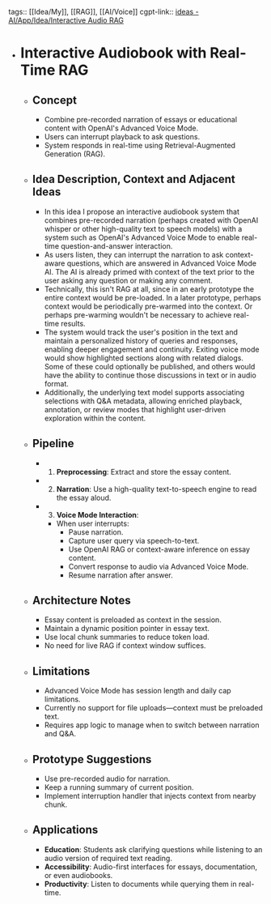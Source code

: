 tags:: [[Idea/My]], [[RAG]], [[AI/Voice]]
cgpt-link:: [ideas - AI/App/Idea/Interactive Audio RAG](https://chatgpt.com/g/g-p-67bb3068c36c819193bfbae3b1258056-ideas/c/682486df-ac58-800a-8633-6a45e625bc65)

- # Interactive Audiobook with Real-Time RAG
	- ## Concept
		- Combine pre-recorded narration of essays or educational content with OpenAI's Advanced Voice Mode.
		- Users can interrupt playback to ask questions.
		- System responds in real-time using Retrieval-Augmented Generation (RAG).
	- ## Idea Description, Context and Adjacent Ideas
		- In this idea I propose an interactive audiobook system that combines pre-recorded narration (perhaps created with OpenAI whisper or other high-quality text to speech models) with a system such as OpenAI's Advanced Voice Mode to enable real-time question-and-answer interaction.
		- As users listen, they can interrupt the narration to ask context-aware questions, which are answered in Advanced Voice Mode AI. The AI is already primed with context of the text prior to the user asking any question or making any comment.
		- Technically, this isn't RAG at all, since in an early prototype the entire context would be pre-loaded. In a later prototype, perhaps context would be periodically pre-warmed into the context. Or perhaps pre-warming wouldn't be necessary to achieve real-time results.
		- The system would track the user's position in the text and maintain a personalized history of queries and responses, enabling deeper engagement and continuity. Exiting voice mode would show highlighted sections along with related dialogs. Some of these could optionally be published, and others would have the ability to continue those discussions in text or in audio format.
		- Additionally, the underlying text model supports associating selections with Q&A metadata, allowing enriched playback, annotation, or review modes that highlight user-driven exploration within the content.
	- ## Pipeline
		- 1. **Preprocessing**: Extract and store the essay content.
		- 2. **Narration**: Use a high-quality text-to-speech engine to read the essay aloud.
		- 3. **Voice Mode Interaction**:
			- When user interrupts:
				- Pause narration.
				- Capture user query via speech-to-text.
				- Use OpenAI RAG or context-aware inference on essay content.
				- Convert response to audio via Advanced Voice Mode.
				- Resume narration after answer.
	- ## Architecture Notes
		- Essay content is preloaded as context in the session.
		- Maintain a dynamic position pointer in essay text.
		- Use local chunk summaries to reduce token load.
		- No need for live RAG if context window suffices.
	- ## Limitations
		- Advanced Voice Mode has session length and daily cap limitations.
		- Currently no support for file uploads—context must be preloaded text.
		- Requires app logic to manage when to switch between narration and Q&A.
	- ## Prototype Suggestions
		- Use pre-recorded audio for narration.
		- Keep a running summary of current position.
		- Implement interruption handler that injects context from nearby chunk.
	- ## Applications
		- **Education**: Students ask clarifying questions while listening to an audio version of required text reading.
		- **Accessibility**: Audio-first interfaces for essays, documentation, or even audiobooks.
		- **Productivity**: Listen to documents while querying them in real-time.